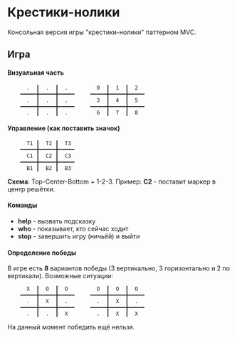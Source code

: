 # Крестики-нолики
Консольная версия игры "крестики-нолики" паттерном MVC.

## Игра
#### Визуальная часть
```
      .  ┃  .  ┃  .         0  ┃  1  ┃  2  
    ━━━━━╋━━━━━╋━━━━━     ━━━━━╋━━━━━╋━━━━━
      .  ┃  .  ┃  .         3  ┃  4  ┃  5  
    ━━━━━╋━━━━━╋━━━━━     ━━━━━╋━━━━━╋━━━━━
      .  ┃  .  ┃  .         6  ┃  7  ┃  8  
```
#### Управление (как поставить значок)
```
      T1 ┃  T2 ┃  T3 
    ━━━━━╋━━━━━╋━━━━━
      C1 ┃  C2 ┃  C3
    ━━━━━╋━━━━━╋━━━━━
      B1 ┃  B2 ┃  B3
```
**Схема**: Top-Center-Bottom + 1-2-3.
Пример: **С2** - поставит маркер в центр решётки.
#### Команды
- **help** - вызвать подсказку
- **who** - показывает, кто сейчас ходит
- **stop** - завершить игру (ничьёй) и выйти
#### Определение победы
В игре есть **8** вариантов победы (3 вертикально, 3 горизонтально и 2 по вертикали). Возможные ситуации:
```
      X  ┃  O  ┃  O         O  ┃  O  ┃  O  
    ━━━━━╋━━━━━╋━━━━━     ━━━━━╋━━━━━╋━━━━━
      .  ┃  X  ┃  .         .  ┃  X  ┃  .  
    ━━━━━╋━━━━━╋━━━━━     ━━━━━╋━━━━━╋━━━━━
      .  ┃  .  ┃  X         .  ┃  X  ┃  X  
```
На данный момент победить ещё нельзя.